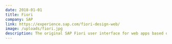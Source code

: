 ```yaml
---
date: 2018-01-01
title: Fiori
company: SAP
link: https://experience.sap.com/fiori-design-web/
image: /uploads/fiori.jpg
description: The original SAP Fiori user interface for web apps based on the SAPUI5 framework. Learn how to design engaging and intuitive apps that can run on any device.
---
```

